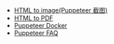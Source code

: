 - [HTML to image(Puppeteer 截图)](notes/puppeteer/html-to-image.md)
- [HTML to PDF](notes/puppeteer/html-to-pdf.md)
- [Puppeteer Docker](notes/puppeteer/docker.md)
- [Puppeteer FAQ](notes/puppeteer/faq.md)

